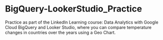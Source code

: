 # BigQuery-LookerStudio_Practice
Practice as part of the LinkedIn Learning course: Data Analytics with Google Cloud BigQuery and Looker Studio, where you can compare temperature changes in countries over the years using a Geo Chart.



